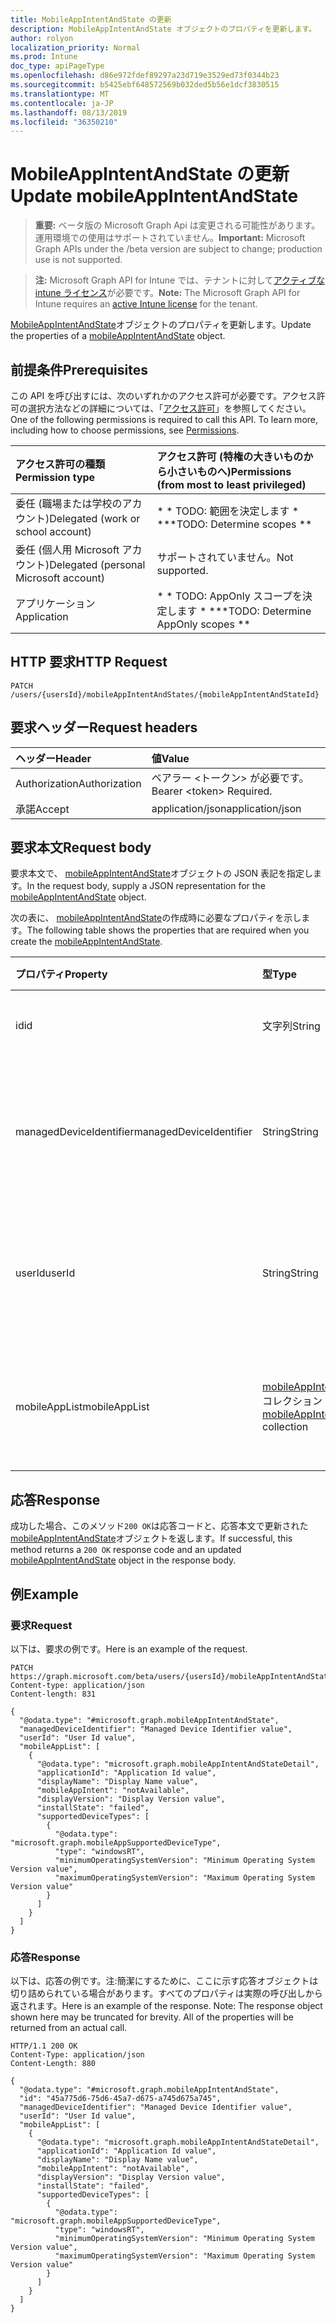```yaml
---
title: MobileAppIntentAndState の更新
description: MobileAppIntentAndState オブジェクトのプロパティを更新します。
author: rolyon
localization_priority: Normal
ms.prod: Intune
doc_type: apiPageType
ms.openlocfilehash: d86e972fdef89297a23d719e3529ed73f0344b23
ms.sourcegitcommit: b5425ebf648572569b032ded5b56e1dcf3830515
ms.translationtype: MT
ms.contentlocale: ja-JP
ms.lasthandoff: 08/13/2019
ms.locfileid: "36350210"
---
```

# <a name="update-mobileappintentandstate"></a><span data-ttu-id="b9c26-103">MobileAppIntentAndState の更新</span><span class="sxs-lookup"><span data-stu-id="b9c26-103">Update mobileAppIntentAndState</span></span>

> <span data-ttu-id="b9c26-104">**重要:** ベータ版の Microsoft Graph Api は変更される可能性があります。運用環境での使用はサポートされていません。</span><span class="sxs-lookup"><span data-stu-id="b9c26-104">**Important:** Microsoft Graph APIs under the /beta version are subject to change; production use is not supported.</span></span>

> <span data-ttu-id="b9c26-105">**注:** Microsoft Graph API for Intune では、テナントに対して[アクティブな intune ライセンス](https://go.microsoft.com/fwlink/?linkid=839381)が必要です。</span><span class="sxs-lookup"><span data-stu-id="b9c26-105">**Note:** The Microsoft Graph API for Intune requires an [active Intune license](https://go.microsoft.com/fwlink/?linkid=839381) for the tenant.</span></span>

<span data-ttu-id="b9c26-106">[MobileAppIntentAndState](../resources/intune-troubleshooting-mobileappintentandstate.md)オブジェクトのプロパティを更新します。</span><span class="sxs-lookup"><span data-stu-id="b9c26-106">Update the properties of a [mobileAppIntentAndState](../resources/intune-troubleshooting-mobileappintentandstate.md) object.</span></span>

## <a name="prerequisites"></a><span data-ttu-id="b9c26-107">前提条件</span><span class="sxs-lookup"><span data-stu-id="b9c26-107">Prerequisites</span></span>
<span data-ttu-id="b9c26-p101">この API を呼び出すには、次のいずれかのアクセス許可が必要です。アクセス許可の選択方法などの詳細については、「[アクセス許可](/graph/permissions-reference)」を参照してください。</span><span class="sxs-lookup"><span data-stu-id="b9c26-p101">One of the following permissions is required to call this API. To learn more, including how to choose permissions, see [Permissions](/graph/permissions-reference).</span></span>

|<span data-ttu-id="b9c26-110">アクセス許可の種類</span><span class="sxs-lookup"><span data-stu-id="b9c26-110">Permission type</span></span>|<span data-ttu-id="b9c26-111">アクセス許可 (特権の大きいものから小さいものへ)</span><span class="sxs-lookup"><span data-stu-id="b9c26-111">Permissions (from most to least privileged)</span></span>|
|:---|:---|
|<span data-ttu-id="b9c26-112">委任 (職場または学校のアカウント)</span><span class="sxs-lookup"><span data-stu-id="b9c26-112">Delegated (work or school account)</span></span>|<span data-ttu-id="b9c26-113">\* \* TODO: 範囲を決定します \* \*</span><span class="sxs-lookup"><span data-stu-id="b9c26-113">\*\*TODO: Determine scopes \*\*</span></span>|
|<span data-ttu-id="b9c26-114">委任 (個人用 Microsoft アカウント)</span><span class="sxs-lookup"><span data-stu-id="b9c26-114">Delegated (personal Microsoft account)</span></span>|<span data-ttu-id="b9c26-115">サポートされていません。</span><span class="sxs-lookup"><span data-stu-id="b9c26-115">Not supported.</span></span>|
|<span data-ttu-id="b9c26-116">アプリケーション</span><span class="sxs-lookup"><span data-stu-id="b9c26-116">Application</span></span>|<span data-ttu-id="b9c26-117">\* \* TODO: AppOnly スコープを決定します \* \*</span><span class="sxs-lookup"><span data-stu-id="b9c26-117">\*\*TODO: Determine AppOnly scopes \*\*</span></span>|

## <a name="http-request"></a><span data-ttu-id="b9c26-118">HTTP 要求</span><span class="sxs-lookup"><span data-stu-id="b9c26-118">HTTP Request</span></span>
<!-- {
  "blockType": "ignored"
}
-->
``` http
PATCH /users/{usersId}/mobileAppIntentAndStates/{mobileAppIntentAndStateId}
```

## <a name="request-headers"></a><span data-ttu-id="b9c26-119">要求ヘッダー</span><span class="sxs-lookup"><span data-stu-id="b9c26-119">Request headers</span></span>
|<span data-ttu-id="b9c26-120">ヘッダー</span><span class="sxs-lookup"><span data-stu-id="b9c26-120">Header</span></span>|<span data-ttu-id="b9c26-121">値</span><span class="sxs-lookup"><span data-stu-id="b9c26-121">Value</span></span>|
|:---|:---|
|<span data-ttu-id="b9c26-122">Authorization</span><span class="sxs-lookup"><span data-stu-id="b9c26-122">Authorization</span></span>|<span data-ttu-id="b9c26-123">ベアラー &lt;トークン&gt; が必要です。</span><span class="sxs-lookup"><span data-stu-id="b9c26-123">Bearer &lt;token&gt; Required.</span></span>|
|<span data-ttu-id="b9c26-124">承諾</span><span class="sxs-lookup"><span data-stu-id="b9c26-124">Accept</span></span>|<span data-ttu-id="b9c26-125">application/json</span><span class="sxs-lookup"><span data-stu-id="b9c26-125">application/json</span></span>|

## <a name="request-body"></a><span data-ttu-id="b9c26-126">要求本文</span><span class="sxs-lookup"><span data-stu-id="b9c26-126">Request body</span></span>
<span data-ttu-id="b9c26-127">要求本文で、 [mobileAppIntentAndState](../resources/intune-troubleshooting-mobileappintentandstate.md)オブジェクトの JSON 表記を指定します。</span><span class="sxs-lookup"><span data-stu-id="b9c26-127">In the request body, supply a JSON representation for the [mobileAppIntentAndState](../resources/intune-troubleshooting-mobileappintentandstate.md) object.</span></span>

<span data-ttu-id="b9c26-128">次の表に、 [mobileAppIntentAndState](../resources/intune-troubleshooting-mobileappintentandstate.md)の作成時に必要なプロパティを示します。</span><span class="sxs-lookup"><span data-stu-id="b9c26-128">The following table shows the properties that are required when you create the [mobileAppIntentAndState](../resources/intune-troubleshooting-mobileappintentandstate.md).</span></span>

|<span data-ttu-id="b9c26-129">プロパティ</span><span class="sxs-lookup"><span data-stu-id="b9c26-129">Property</span></span>|<span data-ttu-id="b9c26-130">型</span><span class="sxs-lookup"><span data-stu-id="b9c26-130">Type</span></span>|<span data-ttu-id="b9c26-131">説明</span><span class="sxs-lookup"><span data-stu-id="b9c26-131">Description</span></span>|
|:---|:---|:---|
|<span data-ttu-id="b9c26-132">id</span><span class="sxs-lookup"><span data-stu-id="b9c26-132">id</span></span>|<span data-ttu-id="b9c26-133">文字列</span><span class="sxs-lookup"><span data-stu-id="b9c26-133">String</span></span>|<span data-ttu-id="b9c26-134">オブジェクトの UUID</span><span class="sxs-lookup"><span data-stu-id="b9c26-134">UUID for the object</span></span>|
|<span data-ttu-id="b9c26-135">managedDeviceIdentifier</span><span class="sxs-lookup"><span data-stu-id="b9c26-135">managedDeviceIdentifier</span></span>|<span data-ttu-id="b9c26-136">String</span><span class="sxs-lookup"><span data-stu-id="b9c26-136">String</span></span>|<span data-ttu-id="b9c26-137">Intune によって作成または収集されるデバイス識別子。</span><span class="sxs-lookup"><span data-stu-id="b9c26-137">Device identifier created or collected by Intune.</span></span>|
|<span data-ttu-id="b9c26-138">userId</span><span class="sxs-lookup"><span data-stu-id="b9c26-138">userId</span></span>|<span data-ttu-id="b9c26-139">String</span><span class="sxs-lookup"><span data-stu-id="b9c26-139">String</span></span>|<span data-ttu-id="b9c26-140">デバイスを登録しようとするユーザーの識別子。</span><span class="sxs-lookup"><span data-stu-id="b9c26-140">Identifier for the user that tried to enroll the device.</span></span>|
|<span data-ttu-id="b9c26-141">mobileAppList</span><span class="sxs-lookup"><span data-stu-id="b9c26-141">mobileAppList</span></span>|<span data-ttu-id="b9c26-142">[mobileAppIntentAndStateDetail](../resources/intune-troubleshooting-mobileappintentandstatedetail.md)コレクション</span><span class="sxs-lookup"><span data-stu-id="b9c26-142">[mobileAppIntentAndStateDetail](../resources/intune-troubleshooting-mobileappintentandstatedetail.md) collection</span></span>|<span data-ttu-id="b9c26-143">テナントのペイロードの意図と状態の一覧。</span><span class="sxs-lookup"><span data-stu-id="b9c26-143">The list of payload intents and states for the tenant.</span></span>|



## <a name="response"></a><span data-ttu-id="b9c26-144">応答</span><span class="sxs-lookup"><span data-stu-id="b9c26-144">Response</span></span>
<span data-ttu-id="b9c26-145">成功した場合、このメソッド`200 OK`は応答コードと、応答本文で更新された[mobileAppIntentAndState](../resources/intune-troubleshooting-mobileappintentandstate.md)オブジェクトを返します。</span><span class="sxs-lookup"><span data-stu-id="b9c26-145">If successful, this method returns a `200 OK` response code and an updated [mobileAppIntentAndState](../resources/intune-troubleshooting-mobileappintentandstate.md) object in the response body.</span></span>

## <a name="example"></a><span data-ttu-id="b9c26-146">例</span><span class="sxs-lookup"><span data-stu-id="b9c26-146">Example</span></span>

### <a name="request"></a><span data-ttu-id="b9c26-147">要求</span><span class="sxs-lookup"><span data-stu-id="b9c26-147">Request</span></span>
<span data-ttu-id="b9c26-148">以下は、要求の例です。</span><span class="sxs-lookup"><span data-stu-id="b9c26-148">Here is an example of the request.</span></span>
``` http
PATCH https://graph.microsoft.com/beta/users/{usersId}/mobileAppIntentAndStates/{mobileAppIntentAndStateId}
Content-type: application/json
Content-length: 831

{
  "@odata.type": "#microsoft.graph.mobileAppIntentAndState",
  "managedDeviceIdentifier": "Managed Device Identifier value",
  "userId": "User Id value",
  "mobileAppList": [
    {
      "@odata.type": "microsoft.graph.mobileAppIntentAndStateDetail",
      "applicationId": "Application Id value",
      "displayName": "Display Name value",
      "mobileAppIntent": "notAvailable",
      "displayVersion": "Display Version value",
      "installState": "failed",
      "supportedDeviceTypes": [
        {
          "@odata.type": "microsoft.graph.mobileAppSupportedDeviceType",
          "type": "windowsRT",
          "minimumOperatingSystemVersion": "Minimum Operating System Version value",
          "maximumOperatingSystemVersion": "Maximum Operating System Version value"
        }
      ]
    }
  ]
}
```

### <a name="response"></a><span data-ttu-id="b9c26-149">応答</span><span class="sxs-lookup"><span data-stu-id="b9c26-149">Response</span></span>
<span data-ttu-id="b9c26-p102">以下は、応答の例です。注:簡潔にするために、ここに示す応答オブジェクトは切り詰められている場合があります。すべてのプロパティは実際の呼び出しから返されます。</span><span class="sxs-lookup"><span data-stu-id="b9c26-p102">Here is an example of the response. Note: The response object shown here may be truncated for brevity. All of the properties will be returned from an actual call.</span></span>
``` http
HTTP/1.1 200 OK
Content-Type: application/json
Content-Length: 880

{
  "@odata.type": "#microsoft.graph.mobileAppIntentAndState",
  "id": "45a775d6-75d6-45a7-d675-a745d675a745",
  "managedDeviceIdentifier": "Managed Device Identifier value",
  "userId": "User Id value",
  "mobileAppList": [
    {
      "@odata.type": "microsoft.graph.mobileAppIntentAndStateDetail",
      "applicationId": "Application Id value",
      "displayName": "Display Name value",
      "mobileAppIntent": "notAvailable",
      "displayVersion": "Display Version value",
      "installState": "failed",
      "supportedDeviceTypes": [
        {
          "@odata.type": "microsoft.graph.mobileAppSupportedDeviceType",
          "type": "windowsRT",
          "minimumOperatingSystemVersion": "Minimum Operating System Version value",
          "maximumOperatingSystemVersion": "Maximum Operating System Version value"
        }
      ]
    }
  ]
}
```






